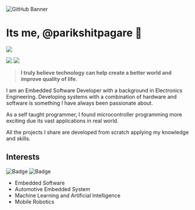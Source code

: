 ![GitHub Banner](https://user-images.githubusercontent.com/80714882/200172123-4bd162c7-ef93-4365-a4b0-0729d9a019a2.gif)

# Its me, @parikshitpagare 👋

![](https://komarev.com/ghpvc/?username=parikshitpagare&style=for-the-badge&color=lightgrey)

<a href="https://linkedin.com/in/parikshitpagare"><img src="https://img.shields.io/badge/Linkedin-0A66C2?style=for-the-badge&logo=linkedin&logoColor=white.svg"/></a>
<a href="https://youtube.com/@parikshitpagare"><img src="https://img.shields.io/badge/YouTube-FF0000?style=for-the-badge&logo=YouTube&logoColor=white.svg"/></a>

> **I truly believe technology can help create a better world and improve quality of life.**  

I am an Embedded Software Developer with a background in Electronics Engineering. Developing systems with a combination of hardware and software is something I have always been passionate about. 

As a self taught programmer, I found microcontroller programming more exciting due its vast applications in real world. 

All the projects I share are developed from scratch applying my knowledge and skills.

## Interests

![Badge](https://img.shields.io/badge/Embedded_Systems-1f6feb?style=for-the-badge)
![Badge](https://img.shields.io/badge/AI/ML-orange?style=for-the-badge)

- Embedded Software
- Automotive Embedded System
- Machine Learning and Artificial Intelligence
- Mobile Robotics





